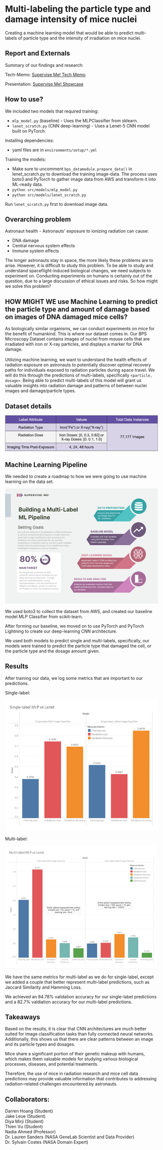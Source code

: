# Multi-labeling the particle type and damage intensity of mice nuclei
Creating a machine learning model that would be able to predict multi-labels of particle type and the intensity of irradiation on mice nuclei.

## Report and Externals
Summary of our findings and research:

Tech-Memo: [Supervise Me! Tech Memo](externals/techmemo_supervise_me.pdf)

Presentation: [Supervise Me! Showcase](externals/showcase_supervise_me.pdf)

## How to use?
We included two models that required training: <br />
* `mlp_model.py` (baseline) - Uses the MLPClassifier from sklearn.
* `lenet_scratch.py` (CNN deep-learning) - Uses a Lenet-5 CNN model built on PyTorch.

Installing dependencies:
* yaml files are in `environments/setup/*.yml`

Training the models:
* Make sure to uncomment `bps_datamodule.prepare_data()` in lenet_scratch.py to download the training image-data. The process uses boto3 and PyTorch to gather image data from AWS and transform it into ML-ready data.
* `python src/models/mlp_model.py`
* `python src/models/lenet_scratch.py`

Run `lenet_scratch.py` first to download image data.

## Overarching problem
Astronaut health - Astronauts' exposure to ionizing radiation can cause: <br />
* DNA damage
* Central nervous system effects
* Immune system effects <br />

The longer astronauts stay in space, the more likely these problems are to arise. However, it is difficult to study this problem. To be able to study and understand spaceflight-induced biological changes, we need subjects to experiment on. Conducting experiments on humans is certainly out of the question, due to a large discussion of ethical issues and risks. So how might we solve this problem?

## HOW MIGHT WE use Machine Learning to predict the particle type and amount of damage based on images of DNA damaged mice cells?
As biologically similar organisms, we can conduct experiments on mice for the benefit of humankind. This is where our dataset comes in. Our BPS Microscopy Dataset contains images of nuclei from mouse cells that are irradiated with iron or X-ray particles, and displays a marker for DNA damage. <br />
<br />
Utilizing machine learning, we want to understand the health effects of radiation exposure on astronauts to potentially discover optimal recovery paths for individuals exposed to radiation particles during space travel. We will do this through the predictions of multi-labels, specifically `<particle, dosage>`. Being able to predict multi-labels of this model will grant us valuable insights into radiation damage and patterns of between nuclei images and damage/particle types.

## Dataset details
![Alt text](images/data_table.png)


## Machine Learning Pipeline
We needed to create a roadmap to how we were going to use machine learning on the data set.

![Alt text](images/pipeline.png)

We used boto3 to collect the dataset from AWS, and created our baseline model MLP Classifier from scikit-learn.

After forming our baseline, we moved on to use PyTorch and PyTorch Lightning to create our deep-learning CNN architecture.

We used both models to predict single and multi-labels, specifically, our models were trained to predict the particle type that damaged the cell, or the particle type and the dosage amount given.

## Results
After training our data, we log some metrics that are important to our predictions.

Single-label:

![Alt text](images/single-label.png)

Multi-label:

![Alt text](images/multi-label.png)

We have the same metrics for multi-label as we do for single-label, except we added a couple that better represent multi-label predictions, such as Jaccard Similarity and Hamming Loss.

We achieved an 84.78% validation accuracy for our single-label predictions and a 82.7% valdiation accuracy for our multi-label predictions.

## Takeaways
Based on the results, it is clear that CNN architectures are much better suited for image classification tasks than fully connected neural networks. Additionally, this shows us that there are clear patterns between an image and its particle types and dosages.

Mice share a significant portion of their genetic makeup with humans, which makes them valuable models for studying various biological processes, diseases, and potential treatments.

Therefore, the use of mice in radiation research and mice cell data predictions may provide valuable information that contributes to addressing radiation-related challenges encountered by astronauts.


## Collaborators:
Darren Hoang (Student) <br />
Jake Leue (Student) <br />
Diya Mirji (Student) <br />
Thien Vu (Student) <br />
Nadia Ahmed (Professor) <br />
Dr. Lauren Sanders (NASA GeneLab Scientist and Data Provider) <br />
Dr. Sylvain Costes (NASA Domain Expert)
